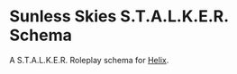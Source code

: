 
# Sunless Skies S.T.A.L.K.E.R. Schema
A S.T.A.L.K.E.R. Roleplay schema for [Helix](https://github.com/nebulouscloud/helix).
